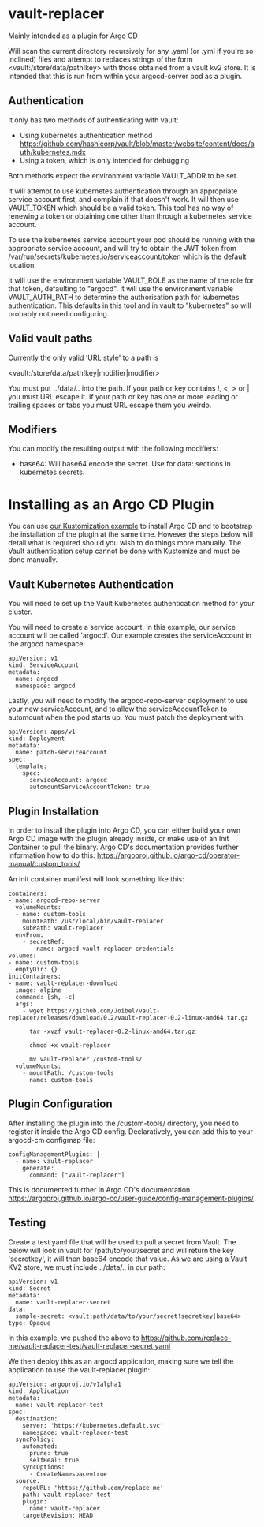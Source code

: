 # vault-replacer

Mainly intended as a plugin for [Argo CD](https://argoproj.github.io/argo-cd/)

Will scan the current directory recursively for any .yaml (or .yml if you're so inclined) files and attempt to replaces strings of the form \<vault:/store/data/path!key\> with those obtained from a vault kv2 store. It is intended that this is run from within your argocd-server pod as a plugin.

## Authentication

It only has two methods of authenticating with vault:
* Using kubernetes authentication method https://github.com/hashicorp/vault/blob/master/website/content/docs/auth/kubernetes.mdx
* Using a token, which is only intended for debugging

Both methods expect the environment variable VAULT_ADDR to be set.

It will attempt to use kubernetes authentication through an appropriate service account first, and complain if that doesn't work. It will then use VAULT_TOKEN which should be a valid token. This tool has no way of renewing a token or obtaining one other than through a kubernetes service account.

To use the kubernetes service account your pod should be running with the appropriate service account, and will try to obtain the JWT token from /var/run/secrets/kubernetes.io/serviceaccount/token which is the default location.

It will use the environment variable VAULT_ROLE as the name of the role for that token, defaulting to "argocd".
It will use the environment variable VAULT_AUTH_PATH to determine the authorisation path for kubernetes authentication. This defaults in this tool and in vault to "kubernetes" so will probably not need configuring.

## Valid vault paths

Currently the only valid 'URL style' to a path is

\<vault:/store/data/path!key|modifier|modifier\>

You must put ../data/.. into the path. If your path or key contains !, <, > or | you must URL escape it. If your path or key has one or more leading or trailing spaces or tabs you must URL escape them you weirdo.

## Modifiers

You can modify the resulting output with the following modifiers:

* base64: Will base64 encode the secret. Use for data: sections in kubernetes secrets.


# Installing as an Argo CD Plugin
You can use [our Kustomization example](https://github.com/Joibel/vault-replacer/tree/main/examples/kustomize/argocd) to install Argo CD and to bootstrap the installation of the plugin at the same time. However the steps below will detail what is required should you wish to do things more manually. The Vault authentication setup cannot be done with Kustomize and must be done manually.

## Vault Kubernetes Authentication
You will need to set up the Vault Kubernetes authentication method for your cluster.

You will need to create a service account. In this example, our service account will be called 'argocd'. Our example creates the serviceAccount in the argocd namespace:

```
apiVersion: v1
kind: ServiceAccount
metadata:
  name: argocd
  namespace: argocd
```

Lastly, you will need to modify the argocd-repo-server deployment to use your new serviceAccount, and to allow the serviceAccountToken to automount when the pod starts up. You must patch the deployment with:
```
apiVersion: apps/v1
kind: Deployment
metadata:
  name: patch-serviceAccount
spec:
  template:
    spec:
      serviceAccount: argocd
      automountServiceAccountToken: true
```
## Plugin Installation
In order to install the plugin into Argo CD, you can either build your own Argo CD image with the plugin already inside, or make use of an Init Container to pull the binary. Argo CD's documentation provides further information how to do this: https://argoproj.github.io/argo-cd/operator-manual/custom_tools/

An init container manifest will look something like this:
```
containers:
- name: argocd-repo-server
  volumeMounts:
  - name: custom-tools
    mountPath: /usr/local/bin/vault-replacer
    subPath: vault-replacer
  envFrom:
    - secretRef:
        name: argocd-vault-replacer-credentials
volumes:
- name: custom-tools
  emptyDir: {}
initContainers:
- name: vault-replacer-download
  image: alpine
  command: [sh, -c]
  args:
    - wget https://github.com/Joibel/vault-replacer/releases/download/0.2/vault-replacer-0.2-linux-amd64.tar.gz

      tar -xvzf vault-replacer-0.2-linux-amd64.tar.gz
    
      chmod +x vault-replacer
      
      mv vault-replacer /custom-tools/
  volumeMounts:
    - mountPath: /custom-tools
      name: custom-tools
```

## Plugin Configuration
After installing the plugin into the /custom-tools/ directory, you need to register it inside the Argo CD config. Declaratively, you can add this to your argocd-cm configmap file:

```
configManagementPlugins: |-
  - name: vault-replacer
    generate:
      command: ["vault-replacer"]
```

This is documented further in Argo CD's documentation: https://argoproj.github.io/argo-cd/user-guide/config-management-plugins/

## Testing

Create a test yaml file that will be used to pull a secret from Vault. The below will look in vault for /path/to/your/secret and will return the key 'secretkey', it will then base64 encode that value. As we are using a Vault KV2 store, we must include ../data/.. in our path:

```
apiVersion: v1
kind: Secret
metadata:
  name: vault-replacer-secret
data:
  sample-secret: <vault:path/data/to/your/secret!secretkey|base64>
type: Opaque

```
In this example, we pushed the above to https://github.com/replace-me/vault-replacer-test/vault-replacer-secret.yaml

We then deploy this as an argocd application, making sure we tell the application to use the vault-replacer plugin:

```
apiVersion: argoproj.io/v1alpha1
kind: Application
metadata:
  name: vault-replacer-test
spec:
  destination:
    server: 'https://kubernetes.default.svc'
    namespace: vault-replacer-test
  syncPolicy:
    automated:
      prune: true
      selfHeal: true
    syncOptions:
      - CreateNamespace=true
  source:
    repoURL: 'https://github.com/replace-me'
    path: vault-replacer-test
    plugin:
      name: vault-replacer
    targetRevision: HEAD
```